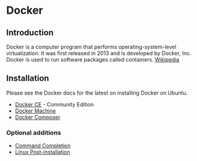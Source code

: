 # Docker

## Introduction

Docker is a computer program that performs operating-system-level virtualization. It was first released in 2013 and is developed by Docker, Inc. Docker is used to run software packages called containers. [Wikipedia](https://en.wikipedia.org/wiki/Docker_(software))

## Installation

Please see the Docker docs for the latest on installing Docker on Ubuntu.

* [Docker CE](https://docs.docker.com/install/linux/docker-ce/ubuntu/#install-using-the-repository) - Community Edition
* [Docker Machine](https://docs.docker.com/machine/install-machine/#install-machine-directly)
* [Docker Composer](https://docs.docker.com/compose/install/#install-compose)

### Optional additions

* [Command Completion](https://docs.docker.com/compose/completion/)
* [Linux Post-installation](https://docs.docker.com/install/linux/linux-postinstall/)